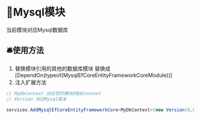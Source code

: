 # 🎈Mysql模块
当前模块对应Mysql数据库

## 🛎️使用方法
1. 替换模块引用的其他的数据库模块  替换成 [DependOn(typeof(MysqlEfCoreEntityFrameworkCoreModule))]
2. 注入扩展方法
```csharp
// MyDbContext 对应您的模块的DbContext
// Version 对应Mysql版本

services.AddMysqlEfCoreEntityFrameworkCore<MyDbContext>(new Version(8,0,10);
```